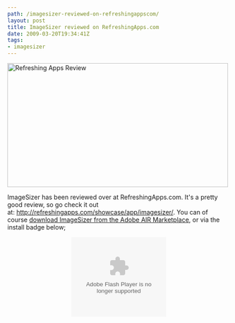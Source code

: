 ```yaml
---
path: /imagesizer-reviewed-on-refreshingappscom/
layout: post
title: ImageSizer reviewed on RefreshingApps.com
date: 2009-03-20T19:34:41Z
tags:
- imagesizer
---
```


<a href="http://refreshingapps.com/showcase/app/imagesizer/" target="_blank"><img class="alignnone size-full wp-image-814" title="Refreshing Apps Review" src="http://uploads.psyked.co.uk/2009/03/refreshingapps.jpg" alt="Refreshing Apps Review" width="500" height="280" /></a>

ImageSizer has been reviewed over at RefreshingApps.com. It's a pretty good review, so go check it out at: <a href="http://refreshingapps.com/showcase/app/imagesizer/" target="_blank">http://refreshingapps.com/showcase/app/imagesizer/</a>. You can of course <a href="http://www.adobe.com/cfusion/marketplace/index.cfm?event=marketplace.offering&amp;offeringid=10740&amp;marketplaceid=1" target="_blank">download ImageSizer from the Adobe AIR Marketplace</a>, or via the install badge below;
<p style="text-align: center;"><object width="215" height="180" data="/airapps/AIRInstallBadge.swf" type="application/x-shockwave-flash"><param name="flashvars" value="airversion=1.5&amp;appname=ImageSizer&amp;appurl=http://psyked.co.uk/airapps/ImageSizer0468m.air&amp;image=http://psyked.co.uk/airapps/imagesizerbadge.jpg&amp;appid=couk.psyked.ImageSizer&amp;pubid=07510AB144CCA2FB1C33EE50283E9A7AD43F7966.1&amp;appversion=0.4.6.8&amp;titlecolor=#339999" /><param name="src" value="/airapps/AIRInstallBadge.swf" /></object>